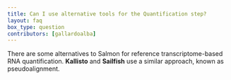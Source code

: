 ```yaml
---
title: Can I use alternative tools for the Quantification step?
layout: faq
box_type: question
contributors: [gallardoalba]
---
```


There are some alternatives to Salmon for reference transcriptome-based RNA quantification. **Kallisto** and **Sailfish** use a similar approach, known as pseudoalignment.
